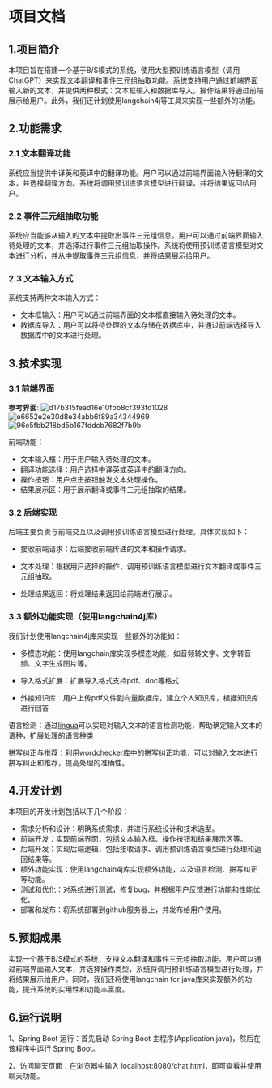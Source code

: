 #  项目文档

## 1.项目简介 

本项目旨在搭建一个基于B/S模式的系统，使用大型预训练语言模型（调用ChatGPT）来实现文本翻译和事件三元组抽取功能。系统支持用户通过前端界面输入新的文本，并提供两种模式：文本框输入和数据库导入。操作结果将通过前端展示给用户。此外，我们还计划使用langchain4j等工具来实现一些额外的功能。

## 2.功能需求

###  2.1 文本翻译功能 

系统应当提供中译英和英译中的翻译功能。用户可以通过前端界面输入待翻译的文本，并选择翻译方向。系统将调用预训练语言模型进行翻译，并将结果返回给用户。

### 2.2 事件三元组抽取功能 

系统应当能够从输入的文本中提取出事件三元组信息。用户可以通过前端界面输入待处理的文本，并选择进行事件三元组抽取操作。系统将使用预训练语言模型对文本进行分析，并从中提取事件三元组信息，并将结果展示给用户。

### 2.3 文本输入方式 

系统支持两种文本输入方式：

- 文本框输入：用户可以通过前端界面的文本框直接输入待处理的文本。
- 数据库导入：用户可以将待处理的文本存储在数据库中，并通过前端选择导入数据库中的文本进行处理。

## 3.技术实现 

### 3.1 前端界面 

**参考界面**:
![d17b315fead16e10fbb8cf393fd1028](https://github.com/leejamesss/LLM_Java/assets/117844938/4fd4e1ad-8bac-494b-8772-343253372ce4)
![e6652e2e30d8e34abb6f89a34344969](https://github.com/leejamesss/LLM_Java/assets/117844938/57d1b969-536d-46fd-b78c-5267f61d1c2e)
![96e5fbb218bd5b167fddcb7682f7b9b](https://github.com/leejamesss/LLM_Java/assets/117844938/e7a74203-f0c9-4e64-aa2b-d5c7b97cd482)


前端功能：

- 文本输入框：用于用户输入待处理的文本。
- 翻译功能选择：用户选择中译英或英译中的翻译方向。
- 操作按钮：用户点击按钮触发文本处理操作。
- 结果展示区：用于展示翻译或事件三元组抽取的结果。

### 3.2 后端实现 

后端主要负责与前端交互以及调用预训练语言模型进行处理。具体实现如下：

- 接收前端请求：后端接收前端传递的文本和操作请求。

- 文本处理：根据用户选择的操作，调用预训练语言模型进行文本翻译或事件三元组抽取。

- 处理结果返回：将处理结果返回给前端进行展示。

  

### 3.3 额外功能实现（使用langchain4j库） 

我们计划使用langchain4j库来实现一些额外的功能如：

- 多模态功能：使用langchain库实现多模态功能，如音频转文字、文字转音频、文字生成图片等。

- 导入格式扩展：扩展导入格式支持pdf、doc等格式

- 外接知识库：用户上传pdf文件到向量数据库，建立个人知识库，根据知识库进行回答

  

语言检测：通过[lingua](https://github.com/pemistahl/lingua)可以实现对输入文本的语言检测功能，帮助确定输入文本的语种，扩展处理的语言种类



拼写纠正与推荐：利用[wordchecker](https://github.com/houbb/word-checker)库中的拼写纠正功能，可以对输入文本进行拼写纠正和推荐，提高处理的准确性。



## 4.开发计划 

本项目的开发计划包括以下几个阶段：

- 需求分析和设计：明确系统需求，并进行系统设计和技术选型。
- 前端开发：实现前端界面，包括文本输入框、操作按钮和结果展示区等。
- 后端开发：实现后端逻辑，包括接收请求、调用预训练语言模型进行处理和返回结果等。
- 额外功能实现：使用langchain4j库实现额外功能，以及语言检测、拼写纠正等功能。
- 测试和优化：对系统进行测试，修复bug，并根据用户反馈进行功能和性能优化。
- 部署和发布：将系统部署到github服务器上，并发布给用户使用。



## 5.预期成果 

实现一个基于B/S模式的系统，支持文本翻译和事件三元组抽取功能。用户可以通过前端界面输入文本，并选择操作类型，系统将调用预训练语言模型进行处理，并将结果展示给用户。同时，我们还将使用langchain for java库来实现额外的功能，提升系统的实用性和功能丰富度。



## 6.运行说明

1、Spring Boot 运行：首先启动 Spring Boot 主程序(Application.java)，然后在该程序中运行 Spring Boot。

2、访问聊天页面：在浏览器中输入 localhost:8080/chat.html，即可查看并使用聊天功能。





